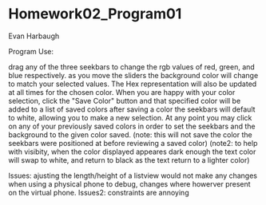 # Homework02_Program01
  Evan Harbaugh

  Program Use:

  drag any of the three seekbars to change the rgb values of red, green, and blue respectively.
  as you move the sliders the background color will change to match your selected values.
  The Hex representation will also be updated at all times for the chosen color.
  When you are happy with your color selection, click the "Save Color" button and that specified color will be added to a list of saved colors
  after saving a color the seekbars will default to white, allowing you to make a new selection.
  At any point you may click on any of your previously saved colors in order to set the seekbars and the background to the given color saved. 
  (note: this will not save the color the seekbars were positioned at before reviewing a saved color)
  (note2: to help with visibity, when the color displayed appeares dark enough the text color will swap to white, and return to black as the text return to a lighter color)

  Issues: ajusting the length/height of a listview would not make any changes when using a physical phone to debug, changes where howerver present on the virtual phone. 
  Issues2: constraints are annoying
 
